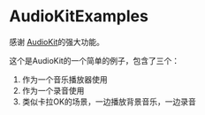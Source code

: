 # AudioKitExamples

感谢 [AudioKit](https://github.com/AudioKit/AudioKit)的强大功能。

这个是AudioKit的一个简单的例子，包含了三个：
1. 作为一个音乐播放器使用
2. 作为一个录音使用
3. 类似卡拉OK的场景，一边播放背景音乐，一边录音


